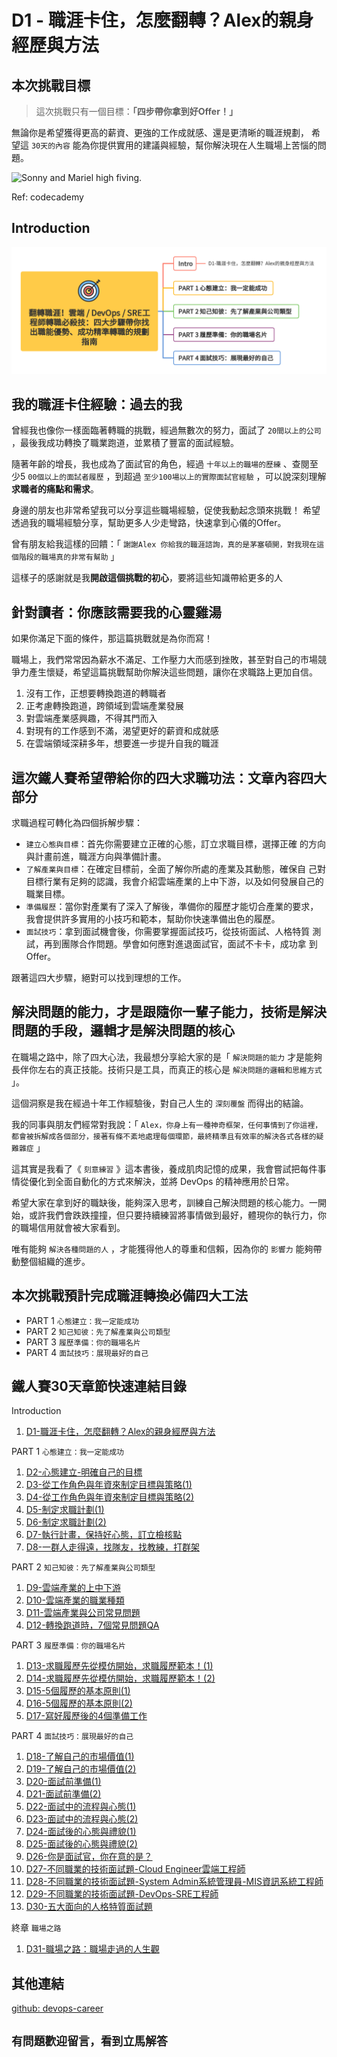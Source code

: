 # D1 - 職涯卡住，怎麼翻轉？Alex的親身經歷與方法

## 本次挑戰目標

> 這次挑戰只有一個目標：**「四步帶你拿到好Offer！」**

無論你是希望獲得更高的薪資、更強的工作成就感、還是更清晰的職涯規劃，
希望這 `30天的內容` 能為你提供實用的建議與經驗，幫你解決現在人生職場上苦惱的問題。

![Sonny and Mariel high fiving.](https://content.codecademy.com/courses/learn-cpp/community-challenge/highfive.gif)

Ref: codecademy

## Introduction

![鐵人賽-30Days](https://github.com/qwedsazxc78/devops-career/raw/main/docs/img/30Days.png)

## 我的職涯卡住經驗：過去的我

曾經我也像你一樣面臨著轉職的挑戰，經過無數次的努力，面試了 `20間以上的公司` ，最後我成功轉換了職業跑道，並累積了豐富的面試經驗。

隨著年齡的增長，我也成為了面試官的角色，經過 `十年以上的職場的歷練` 、查閱至少5 `00個以上的面試者履歷` ，到超過 `至少100場以上的實際面試官經驗` ，可以說深刻理解**求職者的痛點和需求**。

身邊的朋友也非常希望我可以分享這些職場經驗，促使我動起念頭來挑戰！
希望透過我的職場經驗分享，幫助更多人少走彎路，快速拿到心儀的Offer。

曾有朋友給我這樣的回饋：「 `謝謝Alex 你給我的職涯諮詢，真的是茅塞頓開，對我現在這個階段的職場真的非常有幫助` 」

這樣子的感謝就是我**開啟這個挑戰的初心**，要將這些知識帶給更多的人

## 針對讀者：你應該需要我的心靈雞湯

如果你滿足下面的條件，那這篇挑戰就是為你而寫！

職場上，我們常常因為薪水不滿足、工作壓力大而感到挫敗，甚至對自己的市場競爭力產生懷疑，希望這篇挑戰幫助你解決這些問題，讓你在求職路上更加自信。

01. 沒有工作，正想要轉換跑道的轉職者
02. 正考慮轉換跑道，跨領域到雲端產業發展
03. 對雲端產業感興趣，不得其門而入
04. 對現有的工作感到不滿，渴望更好的薪資和成就感
05. 在雲端領域深耕多年，想要進一步提升自我的職涯

## 這次鐵人賽希望帶給你的四大求職功法：文章內容四大部分

求職過程可轉化為四個拆解步驟：

* `建立心態與目標`：首先你需要建立正確的心態，訂立求職目標，選擇正確
的方向與計畫前進，職涯方向與準備計畫。
* `了解產業與目標`：在確定目標前，全面了解你所處的產業及其動態，確保自
己對目標行業有足夠的認識，我會介紹雲端產業的上中下游，以及如何發展自己的職業目標。
* `準備履歷`：當你對產業有了深入了解後，準備你的履歷才能切合產業的要求，我會提供許多實用的小技巧和範本，幫助你快速準備出色的履歷。
* `面試技巧`：拿到面試機會後，你需要掌握面試技巧，從技術面試、人格特質
測試，再到團隊合作問題。學會如何應對進退面試官，面試不卡卡，成功拿
到Offer。

跟著這四大步驟，絕對可以找到理想的工作。

## 解決問題的能力，才是跟隨你一輩子能力，技術是解決問題的手段，邏輯才是解決問題的核心

在職場之路中，除了四大心法，我最想分享給大家的是「 `解決問題的能力` 才是能夠長伴你左右的真正技能。技術只是工具，而真正的核心是 `解決問題的邏輯和思維方式` 」。

這個洞察是我在經過十年工作經驗後，對自己人生的 `深刻覆盤` 而得出的結論。

我的同事與朋友們經常對我說：「 `Alex，你身上有一種神奇框架，任何事情到了你這裡，都會被拆解成各個部分，接著有條不紊地處理每個環節，最終精準且有效率的解決各式各樣的疑難雜症` 」

這其實是我看了《 `刻意練習` 》這本書後，養成肌肉記憶的成果，我會嘗試把每件事情從優化到全面自動化的方式來解決，並將 DevOps 的精神應用於日常。

希望大家在拿到好的職缺後，能夠深入思考，訓練自己解決問題的核心能力。一開始，或許我們會跌跌撞撞，但只要持續練習將事情做到最好，體現你的執行力，你的職場信用就會被大家看到。

唯有能夠 `解決各種問題的人` ，才能獲得他人的尊重和信賴，因為你的 `影響力` 能夠帶動整個組織的進步。

## 本次挑戰預計完成職涯轉換必備四大工法

* PART 1 `心態建立：我一定能成功`
* PART 2 `知己知彼：先了解產業與公司類型`
* PART 3 `履歷準備：你的職場名片`
* PART 4 `面試技巧：展現最好的自己`

## 鐵人賽30天章節快速連結目錄

Introduction

01. [D1-職涯卡住，怎麼翻轉？Alex的親身經歷與方法](https://ithelp.ithome.com.tw/articles/10351094)

PART 1 `心態建立：我一定能成功`

01. [D2-心態建立-明確自己的目標](https://ithelp.ithome.com.tw/articles/10352269)
02. [D3-從工作角色與年資來制定目標與策略(1)](https://ithelp.ithome.com.tw/articles/10352821)
03. [D4-從工作角色與年資來制定目標與策略(2)](https://ithelp.ithome.com.tw/articles/10352831)
04. [D5-制定求職計劃(1)](https://ithelp.ithome.com.tw/articles/10353698)
05. [D6-制定求職計劃(2)](https://ithelp.ithome.com.tw/articles/10355044)
06. [D7-執行計畫，保持好心態，訂立檢核點](https://ithelp.ithome.com.tw/articles/10355532)
07. [D8-一群人走得遠，找隊友，找教練，打群架](https://ithelp.ithome.com.tw/articles/10356231)

PART 2 `知己知彼：先了解產業與公司類型`

01. [D9-雲端產業的上中下游](https://ithelp.ithome.com.tw/articles/10357025)
02. [D10-雲端產業的職業種類](https://github.com/qwedsazxc78/devops-career/blob/main/docs/D10-雲端產業的職業種類.md)
03. [D11-雲端產業與公司常見問題](https://github.com/qwedsazxc78/devops-career/blob/main/docs/D11-雲端產業與公司常見問題.md)
04. [D12-轉換跑道時，7個常見問題QA](https://github.com/qwedsazxc78/devops-career/blob/main/docs/D12-轉換跑道時，7個常見問題QA.md)

PART 3 `履歷準備：你的職場名片`

01. [D13-求職履歷先從模仿開始，求職履歷範本！(1)](https://github.com/qwedsazxc78/devops-career/blob/main/docs/D13-求職履歷先從模仿開始，求職履歷範本！(1).md)
02. [D14-求職履歷先從模仿開始，求職履歷範本！(2)](https://github.com/qwedsazxc78/devops-career/blob/main/docs/D14-求職履歷先從模仿開始，求職履歷範本！(2).md)
03. [D15-5個履歷的基本原則(1)](https://github.com/qwedsazxc78/devops-career/blob/main/docs/D15-5個履歷的基本原則(1).md)
04. [D16-5個履歷的基本原則(2)](https://github.com/qwedsazxc78/devops-career/blob/main/docs/D16-5個履歷的基本原則(2).md)
05. [D17-寫好履歷後的4個準備工作](https://github.com/qwedsazxc78/devops-career/blob/main/docs/D17-寫好履歷後的4個準備工作.md)

PART 4 `面試技巧：展現最好的自己`

01. [D18-了解自己的市場價值(1)](https://github.com/qwedsazxc78/devops-career/blob/main/docs/D18-了解自己的市場價值(1).md)
02. [D19-了解自己的市場價值(2)](https://github.com/qwedsazxc78/devops-career/blob/main/docs/D19-了解自己的市場價值(2).md)
03. [D20-面試前準備(1)](https://github.com/qwedsazxc78/devops-career/blob/main/docs/D20-面試前準備(1).md)
04. [D21-面試前準備(2)](https://github.com/qwedsazxc78/devops-career/blob/main/docs/D21-面試前準備(2).md)
05. [D22-面試中的流程與心態(1)](https://github.com/qwedsazxc78/devops-career/blob/main/docs/D22-面試中的流程與心態(1).md)
06. [D23-面試中的流程與心態(2)](https://github.com/qwedsazxc78/devops-career/blob/main/docs/D23-面試中的流程與心態(2).md)
07. [D24-面試後的心態與禮貌(1)](https://github.com/qwedsazxc78/devops-career/blob/main/docs/D24-面試後的心態與禮貌(1).md)
08. [D25-面試後的心態與禮貌(2)](https://github.com/qwedsazxc78/devops-career/blob/main/docs/D25-面試後的心態與禮貌(2).md)
09. [D26-你是面試官，你在意的是？](https://github.com/qwedsazxc78/devops-career/blob/main/docs/D26-你是面試官，你在意的是？.md)
10. [D27-不同職業的技術面試題-Cloud Engineer雲端工程師](https://github.com/qwedsazxc78/devops-career/blob/main/docs/D27-%E4%B8%8D%E5%90%8C%E8%81%B7%E6%A5%AD%E7%9A%84%E6%8A%80%E8%A1%93%E9%9D%A2%E8%A9%A6%E9%A1%8C-Cloud%20Engineer%E9%9B%B2%E7%AB%AF%E5%B7%A5%E7%A8%8B%E5%B8%AB.md)
11. [D28-不同職業的技術面試題-System Admin系統管理員-MIS資訊系統工程師](https://github.com/qwedsazxc78/devops-career/blob/main/docs/D28-%E4%B8%8D%E5%90%8C%E8%81%B7%E6%A5%AD%E7%9A%84%E6%8A%80%E8%A1%93%E9%9D%A2%E8%A9%A6%E9%A1%8C-System%20Admin%E7%B3%BB%E7%B5%B1%E7%AE%A1%E7%90%86%E5%93%A1-MIS%E8%B3%87%E8%A8%8A%E7%B3%BB%E7%B5%B1%E5%B7%A5%E7%A8%8B%E5%B8%AB.md)
12. [D29-不同職業的技術面試題-DevOps-SRE工程師](https://github.com/qwedsazxc78/devops-career/blob/main/docs/D29-%E4%B8%8D%E5%90%8C%E8%81%B7%E6%A5%AD%E7%9A%84%E6%8A%80%E8%A1%93%E9%9D%A2%E8%A9%A6%E9%A1%8C-DevOps-SRE%E5%B7%A5%E7%A8%8B%E5%B8%AB.md)
13. [D30-五大面向的人格特質面試題](https://github.com/qwedsazxc78/devops-career/blob/main/docs/D30-%E4%BA%94%E5%A4%A7%E9%9D%A2%E5%90%91%E7%9A%84%E4%BA%BA%E6%A0%BC%E7%89%B9%E8%B3%AA%E9%9D%A2%E8%A9%A6%E9%A1%8C.md)

終章 `職場之路`

01. [D31-職場之路：職場走過的人生觀](https://github.com/qwedsazxc78/devops-career/blob/main/docs/D31-%E8%81%B7%E5%A0%B4%E4%B9%8B%E8%B7%AF%EF%BC%9A%E8%81%B7%E5%A0%B4%E8%B5%B0%E9%81%8E%E7%9A%84%E4%BA%BA%E7%94%9F%E8%A7%80.md)

## 其他連結

[github: devops-career](https://github.com/qwedsazxc78/devops-career/tree/main)

## `有問題歡迎留言，看到立馬解答`
